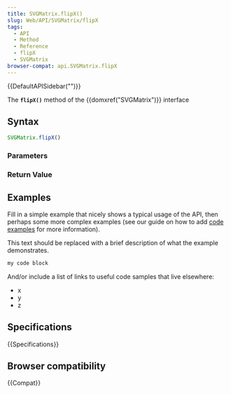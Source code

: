 ```yaml
---
title: SVGMatrix.flipX()
slug: Web/API/SVGMatrix/flipX
tags:
  - API
  - Method
  - Reference
  - flipX
  - SVGMatrix
browser-compat: api.SVGMatrix.flipX
---
```

{{DefaultAPISidebar("")}}

The **`flipX()`** method of the {{domxref("SVGMatrix")}} interface 

## Syntax

```js
SVGMatrix.flipX()
```

### Parameters



### Return Value



## Examples

Fill in a simple example that nicely shows a typical usage of the API, then perhaps some more complex examples (see our guide on how to add [code examples](/en-US/docs/MDN/Contribute/Structures/Code_examples) for more information).

This text should be replaced with a brief description of what the example demonstrates.

```js
my code block
```

And/or include a list of links to useful code samples that live elsewhere:

*   x
*   y
*   z

## Specifications

{{Specifications}}

## Browser compatibility

{{Compat}}

